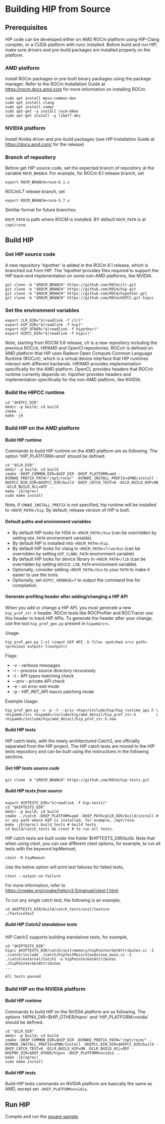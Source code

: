# Building HIP from Source

## Prerequisites

HIP code can be developed either on AMD ROCm platform using HIP-Clang compiler, or a CUDA platform with nvcc installed.
Before build and run HIP, make sure drivers and pre-build packages are installed properly on the platform.

### AMD platform
Install ROCm packages or pre-built binary packages using the package manager. Refer to the ROCm Installation Guide at https://rocm.docs.amd.com for more information on installing ROCm.

```shell
sudo apt install mesa-common-dev
sudo apt install clang
sudo apt install comgr
sudo apt-get -y install rocm-dkms
sudo apt-get install -y libelf-dev
```

### NVIDIA platform

Install Nvidia driver and pre-build packages (see HIP Installation Guide at https://docs.amd.com/ for the release)

### Branch of repository

Before get HIP source code, set the expected branch of repository at the variable `ROCM_BRANCH`.
For example, for ROCm 6.1 release branch, set
```shell
export ROCM_BRANCH=rocm-6.1.x
```

ROCm5.7 release branch, set
```shell
export ROCM_BRANCH=rocm-5.7.x
```
Similiar format for future branches.

`ROCM_PATH` is path where ROCM is installed. BY default `ROCM_PATH` is at `/opt/rocm`.


## Build HIP


### Get HIP source code

A new repository 'hipother' is added in the ROCm 6.1 release, which is branched out from HIP.
The 'hipother'provides files required to support the HIP back-end implementation on some non-AMD platforms, like NVIDIA.

```shell
git clone -b "$ROCM_BRANCH" https://github.com/ROCm/clr.git
git clone -b "$ROCM_BRANCH" https://github.com/ROCm/hip.git
git clone -b "$ROCM_BRANCH" https://github.com/ROCm/hipother.git
git clone -b "$ROCM_BRANCH" https://github.com/ROCm/HIPCC.git hipcc
```

### Set the environment variables

```shell
export CLR_DIR="$(readlink -f clr)"
export HIP_DIR="$(readlink -f hip)"
export HIP_OTHER="$(readlink -f hipother)"
export HIPCC_DIR="$(readlink -f hipcc)"
```

Note, starting from ROCM 5.6 release, clr is a new repository including the previous ROCclr, HIPAMD and OpenCl repositories.
ROCclr is defined on AMD platform that HIP uses Radeon Open Compute Common Language Runtime (ROCclr), which is a virtual device interface that HIP runtimes interact with different backends.
HIPAMD provides implementation specifically for the AMD platform.
OpenCL provides headers that ROCclr runtime currently depends on.
hipother provides headers and implementation specifically for the non-AMD platform, like NVIDIA.

### Build the HIPCC runtime

```shell
cd "$HIPCC_DIR"
mkdir -p build; cd build
cmake ..
make -j4
```

### Build HIP on the AMD platform

#### Build HIP runtime
Commands to build HIP runtime on the AMD platform are as following. The option 'HIP_PLATFORM=amd' should be defined.

```shell
cd "$CLR_DIR"
mkdir -p build; cd build
cmake -DHIP_COMMON_DIR=$HIP_DIR -DHIP_PLATFORM=amd -DCMAKE_PREFIX_PATH="/opt/rocm/" -DCMAKE_INSTALL_PREFIX=$PWD/install -DHIPCC_BIN_DIR=$HIPCC_DIR/build -DHIP_CATCH_TEST=0 -DCLR_BUILD_HIP=ON -DCLR_BUILD_OCL=OFF ..
make -j$(nproc)
sudo make install
```

Note, if `CMAKE_INSTALL_PREFIX` is not specified, hip runtime will be installed to `<ROCM_PATH>/hip`.
By default, release version of HIP is built.


#### Default paths and environment variables

   * By default HIP looks for HSA in `<ROCM_PATH>/hsa` (can be overridden by setting `HSA_PATH` environment variable).
   * By default HIP is installed into `<ROCM_PATH>/hip`.
   * By default HIP looks for clang in `<ROCM_PATH>/llvm/bin` (can be overridden by setting `HIP_CLANG_PATH` environment variable)
   * By default HIP looks for device library in `<ROCM_PATH>/lib` (can be overridden by setting `DEVICE_LIB_PATH` environment variable).
   * Optionally, consider adding `<ROCM_PATH>/bin` to your `PATH` to make it easier to use the tools.
   * Optionally, set `HIPCC_VERBOSE=7` to output the command line for compilation.

#### Generate profiling header after adding/changing a HIP API

When you add or change a HIP API, you must generate a new `hip_prof_str.h` header. ROCm tools like ROCProfiler and ROCTracer use this header to track HIP APIs.
To generate the header after your change, use the tool `hip_prof_gen.py` present in `hipamd/src`.

Usage:

`hip_prof_gen.py [-v] <input HIP API .h file> <patched srcs path> <previous output> [<output>]`

Flags:

  * -v - verbose messages
  * -r - process source directory recursively
  * -t - API types matching check
  * --priv - private API check
  * -e - on error exit mode
  * -p - HIP_INIT_API macro patching mode

Example Usage:
```shell
hip_prof_gen.py -v -p -t --priv <hip>/include/hip/hip_runtime_api.h \
<hipamd>/src <hipamd>/include/hip/amd_detail/hip_prof_str.h         \
<hipamd>/include/hip/amd_detail/hip_prof_str.h.new
```

#### Build HIP tests

HIP catch tests, with the newly architectured Catch2, are officially separated from the HIP project. The HIP catch tests are moved to the HIP tests repository and can be built using the  instructions in the following sections.

##### Get HIP tests source code

```shell
git clone -b "$ROCM_BRANCH" https://github.com/ROCm/hip-tests.git
```
##### Build HIP tests from source

```shell
export HIPTESTS_DIR="$(readlink -f hip-tests)"
cd "$HIPTESTS_DIR"
mkdir -p build; cd build
cmake ../catch -DHIP_PLATFORM=amd -DHIP_PATH=$CLR_DIR/build/install # or any path where HIP is installed, for example, /opt/rocm.
make -j$(nproc) build_tests # build tests
cd build/catch_tests && ctest # to run all tests.
```
HIP catch tests are built under the folder $HIPTESTS_DIR/build.
Note that when using ctest, you can use different ctest options, for example, to run all tests with the keyword hipMemset,
```
ctest -R hipMemset
```
Use the below option will print test failures for failed tests,
```
ctest --output-on-failure
```
For more information, refer to https://cmake.org/cmake/help/v3.5/manual/ctest.1.html.

To run any single catch test, the following is an example,

```shell
cd $HIPTESTS_DIR/build/catch_tests/unit/texture
./TextureTest
```

##### Build HIP Catch2 standalone tests

HIP Catch2 supports building standalone tests, for example,

```shell
cd "$HIPTESTS_DIR"
hipcc $HIPTESTS_DIR/catch/unit/memory/hipPointerGetAttributes.cc -I ./catch/include ./catch/hipTestMain/standalone_main.cc -I ./catch/external/Catch2 -o hipPointerGetAttributes
./hipPointerGetAttributes
...

All tests passed
```

### Build HIP on the NVIDIA platform


#### Build HIP runtime
Commands to build HIP on the NVIDIA platform are as following. The options 'HIPNV_DIR=$HIP_OTHER/hipnv' and 'HIP_PLATFORM=nvidia' should be defined.

```shell
cd "$CLR_DIR"
mkdir -p build; cd build
cmake -DHIP_COMMON_DIR=$HIP_DIR -DCMAKE_PREFIX_PATH="/opt/rocm/" -DCMAKE_INSTALL_PREFIX=$PWD/install -DHIPCC_BIN_DIR=$HIPCC_DIR/build -DHIP_CATCH_TEST=0 -DCLR_BUILD_HIP=ON -DCLR_BUILD_OCL=OFF -DHIPNV_DIR=$HIP_OTHER/hipnv -DHIP_PLATFORM=nvidia ..
make -j$(nproc)
sudo make install
```

#### Build HIP tests
Build HIP tests commands on NVIDIA platform are basically the same as AMD, except set `-DHIP_PLATFORM=nvidia`.

## Run HIP

Compile and run the [square sample](https://github.com/ROCm/hip-tests/tree/rocm-6.0.x/samples/0_Intro/square).

